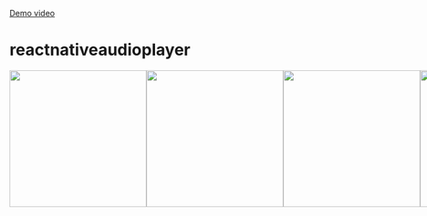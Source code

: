 [Demo video](https://youtu.be/XwyAqjRocRQ)
# reactnativeaudioplayer
<div style="display:flex;">
<img src="https://res.cloudinary.com/navtech/image/upload/v1633172006/Screenshot_1630326375_di1p0w.png" style="object-fit:contain;" width="240"/>
<img src="https://res.cloudinary.com/navtech/image/upload/v1633172085/Screenshot_1630327377_hy1t9a.png" style="object-fit:contain;" width="240"/>
<img src="https://res.cloudinary.com/navtech/image/upload/v1633172127/Screenshot_1630230998_za0m9g.png" style="object-fit:contain;" width="240"/>
<img src="https://res.cloudinary.com/navtech/image/upload/v1633172152/Screenshot_1630249366_hlrln1.png" style="object-fit:contain;" width="240"/>
</div>
 
